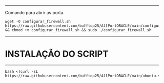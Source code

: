 ________________________________________________________________________________________________________________________________________________________________________________

Comando para abrir as porta.

~~~~
wget -O configurar_firewall.sh https://raw.githubusercontent.com/bufftop25/AllPortORACLE/main/configurar_firewall && chmod +x configurar_firewall.sh && sudo ./configurar_firewall.sh
~~~~
________________________________________________________________________________________________________________________________________________________________________________

# INSTALAÇÃO DO SCRIPT

________________________________________________________________________________________________________________________________________________________________________________
~~~~
bash <(curl -sL https://raw.githubusercontent.com/bufftop25/AllPortORACLE/main/ubuntu.sh)
~~~~
